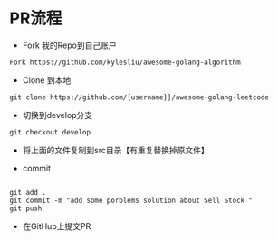 # PR流程

* Fork 我的Repo到自己账户

```shell
Fork https://github.com/kylesliu/awesome-golang-algorithm

```

* Clone 到本地

```shell
git clone https://github.com/{username}}/awesome-golang-leetcode

```
* 切换到develop分支
```shell
git checkout develop
```

* 将上面的文件复制到src目录【有重复替换掉原文件】


* commit
```shell

git add .
git commit -m "add some porblems solution about Sell Stock "
git push
```

* 在GitHub上提交PR

